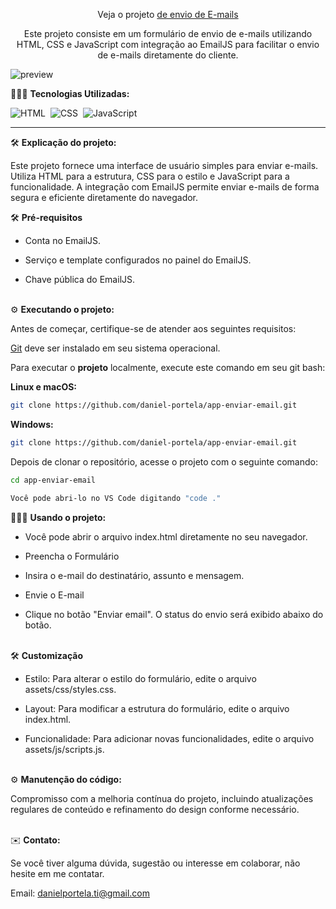 <div align="center">

Veja o projeto <a href="https://appenviaremail.netlify.app/"> de envio de E-mails</a>

<p>Este projeto consiste em um formulário de envio de e-mails utilizando HTML, CSS e JavaScript com integração ao EmailJS para facilitar o envio de e-mails diretamente do cliente.</p>
</div>

![preview](https://github.com/daniel-portela/app-enviar-email/assets/110783805/aa4eb8eb-4536-4818-bdd1-6d207962096f)

👨🏼‍💻 <b>Tecnologias Utilizadas:</b>

![HTML](https://img.shields.io/badge/-HTML-0D1117?style=for-the-badge&logo=html5&labelColor=0D1117)&nbsp;
![CSS](https://img.shields.io/badge/-CSS-0D1117?style=for-the-badge&logo=CSS3&logoColor=blue&labelColor=0D1117)&nbsp;
![JavaScript](https://img.shields.io/badge/-javascript-0D1117?style=for-the-badge&logo=javascript&logoColor=yellow&labelColor=0D1117)&nbsp;<hr>

🛠️ <b>Explicação do projeto:</b>

Este projeto fornece uma interface de usuário simples para enviar e-mails. Utiliza HTML para a estrutura, CSS para o estilo e JavaScript para a funcionalidade. A integração com EmailJS permite enviar e-mails de forma segura e eficiente diretamente do navegador.<br>

🛠️ <b>Pré-requisitos</b>

- Conta no EmailJS.

- Serviço e template configurados no painel do EmailJS.

- Chave pública do EmailJS.<br><br>

⚙️ <b>Executando o projeto:</b>

<p>Antes de começar, certifique-se de atender aos seguintes requisitos:</p>

[Git](https://git-scm.com/downloads "Download Git") deve ser instalado em seu sistema operacional.

Para executar o <b>projeto</b> localmente, execute este comando em seu git bash:

<b>Linux e macOS:</b>

```bash
git clone https://github.com/daniel-portela/app-enviar-email.git
```

<b>Windows:</b>

```bash
git clone https://github.com/daniel-portela/app-enviar-email.git
```
Depois de clonar o repositório, acesse o projeto com o seguinte comando:

```bash
cd app-enviar-email
```

```bash
Você pode abri-lo no VS Code digitando "code ."
```

👨🏼‍💻 <b>Usando o projeto:</b>

- Você pode abrir o arquivo index.html diretamente no seu navegador.

- Preencha o Formulário

- Insira o e-mail do destinatário, assunto e mensagem.

- Envie o E-mail

- Clique no botão "Enviar email". O status do envio será exibido abaixo do botão.<br><br>

🛠️ <b>Customização</b>

- Estilo: Para alterar o estilo do formulário, edite o arquivo assets/css/styles.css.

- Layout: Para modificar a estrutura do formulário, edite o arquivo index.html.

- Funcionalidade: Para adicionar novas funcionalidades, edite o arquivo assets/js/scripts.js.<br><br>

⚙️ <b>Manutenção do código:</b>

Compromisso com a melhoria contínua do projeto, incluindo atualizações regulares de conteúdo e refinamento do design conforme necessário.<br><br>

✉️ <b>Contato:</b>

Se você tiver alguma dúvida, sugestão ou interesse em colaborar, não hesite em me contatar.

Email: <a href="mailto:danielportela.ti@gmail.com">danielportela.ti@gmail.com</a> 

